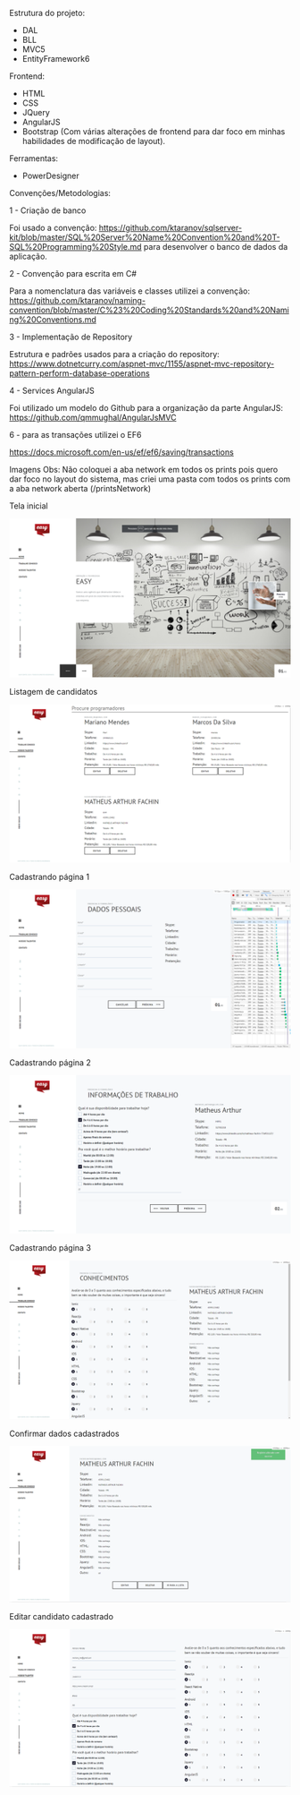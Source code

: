 Estrutura do projeto: 
- DAL
- BLL
- MVC5
- EntityFramework6

Frontend: 
- HTML 
- CSS 
- JQuery
- AngularJS
- Bootstrap (Com várias alterações de frontend para dar foco em minhas habilidades de modificação de layout). 

Ferramentas:
- PowerDesigner

Convenções/Metodologias:

1 - Criação de banco

Foi usado a convenção: https://github.com/ktaranov/sqlserver-kit/blob/master/SQL%20Server%20Name%20Convention%20and%20T-SQL%20Programming%20Style.md para desenvolver o banco de dados da aplicação.

2 - Convenção para escrita em C#

Para a nomenclatura das variáveis e classes utilizei a convenção: 
https://github.com/ktaranov/naming-convention/blob/master/C%23%20Coding%20Standards%20and%20Naming%20Conventions.md

3 - Implementação de Repository 

Estrutura e padrões usados para a criação do repository: https://www.dotnetcurry.com/aspnet-mvc/1155/aspnet-mvc-repository-pattern-perform-database-operations

4 - Services AngularJS 

Foi utilizado um modelo do Github para a organização da parte AngularJS: https://github.com/qmmughal/AngularJsMVC

6 - para as transações utilizei o EF6

https://docs.microsoft.com/en-us/ef/ef6/saving/transactions

Imagens Obs: Não coloquei a aba network em todos os prints pois quero dar foco no layout do sistema, mas criei uma pasta com todos os prints com a aba network aberta (/printsNetwork)

Tela inicial

![alt text](prints/TelaInicial.PNG)

Listagem de candidatos

![alt text](prints/Lista.PNG)

Cadastrando página 1

![alt text](prints/TelaDeCadastro.PNG)

Cadastrando página 2

![alt text](prints/TelaDeCadastro2.PNG)

Cadastrando página 3

![alt text](prints/TelaDeCadastro3.PNG)


Confirmar dados cadastrados

![alt text](prints/TelaDeConfirmacaoDeCadastro.PNG)

Editar candidato cadastrado

![alt text](prints/EdicaoDaLista.PNG)



